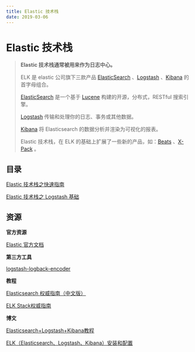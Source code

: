 ```yaml
---
title: Elastic 技术栈
date: 2019-03-06
---
```


# Elastic 技术栈

> **Elastic 技术栈通常被用来作为日志中心。**
>
> ELK 是 elastic 公司旗下三款产品 [ElasticSearch](https://www.elastic.co/products/elasticsearch) 、[Logstash](https://www.elastic.co/products/logstash) 、[Kibana](https://www.elastic.co/products/kibana) 的首字母组合。
>
> [ElasticSearch](https://www.elastic.co/products/elasticsearch) 是一个基于 [Lucene](http://lucene.apache.org/core/documentation.html) 构建的开源，分布式，RESTful 搜索引擎。
>
> [Logstash](https://www.elastic.co/products/logstash) 传输和处理你的日志、事务或其他数据。
>
> [Kibana](https://www.elastic.co/products/kibana) 将 Elasticsearch 的数据分析并渲染为可视化的报表。
>
> Elastic 技术栈，在 ELK 的基础上扩展了一些新的产品，如：[Beats](https://www.elastic.co/products/beats) 、[X-Pack](https://www.elastic.co/products/x-pack) 。

## 目录

[Elastic 技术栈之快速指南](elastic-quickstart.md)

[Elastic 技术栈之 Logstash 基础](elastic-logstash.md)

## 资源

**官方资源**

[Elastic 官方文档](https://www.elastic.co/guide/index.html)

**第三方工具**

[logstash-logback-encoder](https://github.com/logstash/logstash-logback-encoder)

**教程**

[Elasticsearch 权威指南（中文版）](https://es.xiaoleilu.com/index.html)

[ELK Stack权威指南](https://github.com/chenryn/logstash-best-practice-cn)

**博文**

[Elasticsearch+Logstash+Kibana教程](https://www.cnblogs.com/xing901022/p/4704319.html)

[ELK（Elasticsearch、Logstash、Kibana）安装和配置](https://github.com/judasn/Linux-Tutorial/blob/master/ELK-Install-And-Settings.md)
